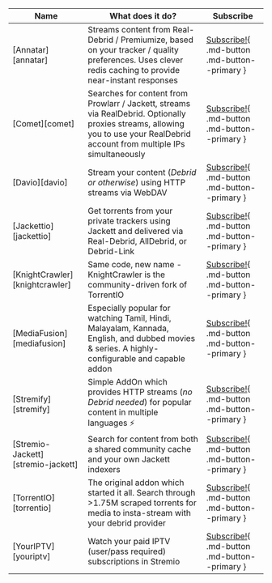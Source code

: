 Name | What does it do? | Subscribe
---------|----------|---------
 [Annatar][annatar] | Streams content from Real-Debrid / Premiumize, based on your tracker / quality preferences. Uses clever redis caching to provide near-instant responses | [Subscribe!](https://store.elfhosted.com/product/annatar/){ .md-button .md-button--primary }
 [Comet][comet] | Searches for content from Prowlarr / Jackett, streams via RealDebrid. Optionally proxies streams, allowing you to use your RealDebrid account from multiple IPs simultaneously | [Subscribe!](https://store.elfhosted.com/product/comet/){ .md-button .md-button--primary } 
 [Davio][davio] | Stream your content (*Debrid or otherwise*) using HTTP streams via WebDAV | [Subscribe!](https://store.elfhosted.com/product/davio/){ .md-button .md-button--primary }
 [Jackettio][jackettio] | Get torrents from your private trackers using Jackett and delivered via Real-Debrid, AllDebrid, or Debrid-Link | [Subscribe!](https://store.elfhosted.com/product/jackettio/){ .md-button .md-button--primary }
 [KnightCrawler][knightcrawler] | Same code, new name - KnightCrawler is the community-driven fork of TorrentIO | [Subscribe!](https://store.elfhosted.com/product/knightcrawler/){ .md-button .md-button--primary } 
 [MediaFusion][mediafusion] | Especially popular for watching Tamil, Hindi, Malayalam, Kannada, English, and dubbed movies & series. A highly-configurable and capable addon | [Subscribe!](https://store.elfhosted.com/product/mediafusion/){ .md-button .md-button--primary }  
 [Stremify][stremify] | Simple AddOn which provides HTTP streams (*no Debrid needed*) for popular content in multiple languages :zap: | [Subscribe!](https://store.elfhosted.com/product/stremify/){ .md-button .md-button--primary } 
 [Stremio-Jackett][stremio-jackett] | Search for content from both a shared community cache and your own Jackett indexers| [Subscribe!](https://store.elfhosted.com/product/stremio-jackett/){ .md-button .md-button--primary } 
 [TorrentIO][torrentio] | The original addon which started it all. Search through >1.75M scraped torrents for media to insta-stream with your debrid provider | [Subscribe!](https://store.elfhosted.com/product/torrentio/){ .md-button .md-button--primary }
 [YourIPTV][youriptv] | Watch your paid IPTV (user/pass required) subscriptions in Stremio | [Subscribe!](https://store.elfhosted.com/product/youriptv/){ .md-button .md-button--primary }